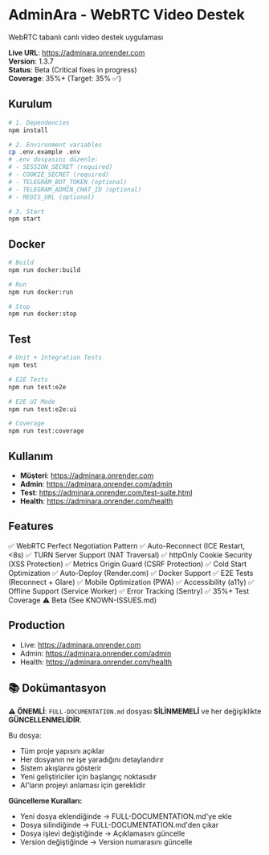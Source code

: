 # AdminAra - WebRTC Video Destek

WebRTC tabanlı canlı video destek uygulaması

**Live URL**: https://adminara.onrender.com  
**Version**: 1.3.7  
**Status**: Beta (Critical fixes in progress)  
**Coverage**: 35%+ (Target: 35% ✅)

## Kurulum

```bash
# 1. Dependencies
npm install

# 2. Environment variables
cp .env.example .env
# .env dosyasını düzenle:
# - SESSION_SECRET (required)
# - COOKIE_SECRET (required)
# - TELEGRAM_BOT_TOKEN (optional)
# - TELEGRAM_ADMIN_CHAT_ID (optional)
# - REDIS_URL (optional)

# 3. Start
npm start
```

## Docker

```bash
# Build
npm run docker:build

# Run
npm run docker:run

# Stop
npm run docker:stop
```

## Test

```bash
# Unit + Integration Tests
npm test

# E2E Tests
npm run test:e2e

# E2E UI Mode
npm run test:e2e:ui

# Coverage
npm run test:coverage
```

## Kullanım

- **Müşteri**: https://adminara.onrender.com
- **Admin**: https://adminara.onrender.com/admin
- **Test**: https://adminara.onrender.com/test-suite.html
- **Health**: https://adminara.onrender.com/health

## Features

✅ WebRTC Perfect Negotiation Pattern
✅ Auto-Reconnect (ICE Restart, <8s)
✅ TURN Server Support (NAT Traversal)
✅ httpOnly Cookie Security (XSS Protection)
✅ Metrics Origin Guard (CSRF Protection)
✅ Cold Start Optimization
✅ Auto-Deploy (Render.com)
✅ Docker Support
✅ E2E Tests (Reconnect + Glare)
✅ Mobile Optimization (PWA)
✅ Accessibility (a11y)
✅ Offline Support (Service Worker)
✅ Error Tracking (Sentry)
✅ 35%+ Test Coverage
⚠️ Beta (See KNOWN-ISSUES.md)

## Production

- Live: https://adminara.onrender.com
- Admin: https://adminara.onrender.com/admin
- Health: https://adminara.onrender.com/health

## 📚 Dokümantasyon

**⚠️ ÖNEMLİ**: `FULL-DOCUMENTATION.md` dosyası **SİLİNMEMELİ** ve her değişiklikte **GÜNCELLENMELİDİR**.

Bu dosya:
- Tüm proje yapısını açıklar
- Her dosyanın ne işe yaradığını detaylandırır
- Sistem akışlarını gösterir
- Yeni geliştiriciler için başlangıç noktasıdır
- AI'ların projeyi anlaması için gereklidir

**Güncelleme Kuralları:**
- Yeni dosya eklendiğinde → FULL-DOCUMENTATION.md'ye ekle
- Dosya silindiğinde → FULL-DOCUMENTATION.md'den çıkar
- Dosya işlevi değiştiğinde → Açıklamasını güncelle
- Version değiştiğinde → Version numarasını güncelle